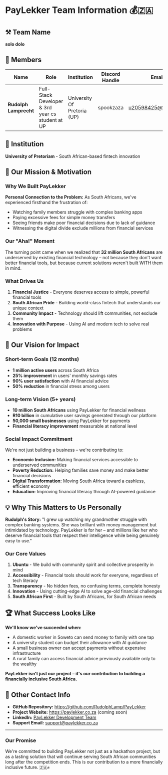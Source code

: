 # PayLekker Team Information 💰🇿🇦

## ⚒️ Team Name
**solo dolo**

## 👥 Members
| Name     | Role                | Institution           | Discord Handle | Email |
|----------|---------------------|-----------------------| -------------------|-------------|
| **Rudolph Lamprecht**   | Full-Stack Developer & 3rd year cs student at UP   | University Of Pretoria (UP) | spookzaza | u20598425@tuks.co.za |

## 🏫 Institution
**University of Pretoriam** - South African-based fintech innovation

## 🎯 Our Mission & Motivation

### **Why We Built PayLekker**

**Personal Connection to the Problem:**
As South Africans, we've experienced firsthand the frustration of:
- Watching family members struggle with complex banking apps
- Paying excessive fees for simple money transfers
- Seeing friends make poor financial decisions due to lack of guidance
- Witnessing the digital divide exclude millions from financial services

### **Our "Aha!" Moment**
The turning point came when we realized that **32 million South Africans** are underserved by existing financial technology – not because they don't want better financial tools, but because current solutions weren't built WITH them in mind.

### **What Drives Us**
1. **Financial Justice** - Everyone deserves access to simple, powerful financial tools
2. **South African Pride** - Building world-class fintech that understands our unique context
3. **Community Impact** - Technology should lift communities, not exclude them
4. **Innovation with Purpose** - Using AI and modern tech to solve real problems

## 🎯 Our Vision for Impact

### **Short-term Goals (12 months)**
- **1 million active users** across South Africa
- **25% improvement** in users' monthly savings rates
- **90% user satisfaction** with AI financial advice
- **50% reduction** in financial stress among users

### **Long-term Vision (5+ years)**
- **10 million South Africans** using PayLekker for financial wellness
- **R10 billion** in cumulative user savings generated through our platform
- **50,000 small businesses** using PayLekker for payments
- **Financial literacy improvement** measurable at national level

### **Social Impact Commitment**
We're not just building a business – we're contributing to:
- **Economic Inclusion:** Making financial services accessible to underserved communities
- **Poverty Reduction:** Helping families save money and make better financial decisions
- **Digital Transformation:** Moving South Africa toward a cashless, efficient economy
- **Education:** Improving financial literacy through AI-powered guidance

## 💡 Why This Matters to Us Personally

**Rudolph's Story:**
"I grew up watching my grandmother struggle with complex banking systems. She was brilliant with money management but intimidated by technology. PayLekker is for her – and millions like her who deserve financial tools that respect their intelligence while being genuinely easy to use."

### **Our Core Values**
1. **Ubuntu** - We build with community spirit and collective prosperity in mind
2. **Accessibility** - Financial tools should work for everyone, regardless of tech literacy
3. **Transparency** - No hidden fees, no confusing terms, complete honesty
4. **Innovation** - Using cutting-edge AI to solve age-old financial challenges
5. **South African First** - Built by South Africans, for South African needs

## 🏆 What Success Looks Like

**We'll know we've succeeded when:**
- A domestic worker in Soweto can send money to family with one tap
- A university student can budget their allowance with AI guidance
- A small business owner can accept payments without expensive infrastructure
- A rural family can access financial advice previously available only to the wealthy

**PayLekker isn't just our project – it's our contribution to building a financially inclusive South Africa.**

## 📧 Other Contact Info
- **GitHub Repository:** https://github.com/RudolphLamp/PayLekker
- **Project Website:** https://paylekker.co.za (coming soon)
- **LinkedIn:** [PayLekker Development Team](https://linkedin.com/company/paylekker)
- **Support Email:** support@paylekker.co.za

---

### **Our Promise**
We're committed to building PayLekker not just as a hackathon project, but as a lasting solution that will continue serving South African communities long after the competition ends. This is our contribution to a more financially inclusive future. 🇿🇦✊
